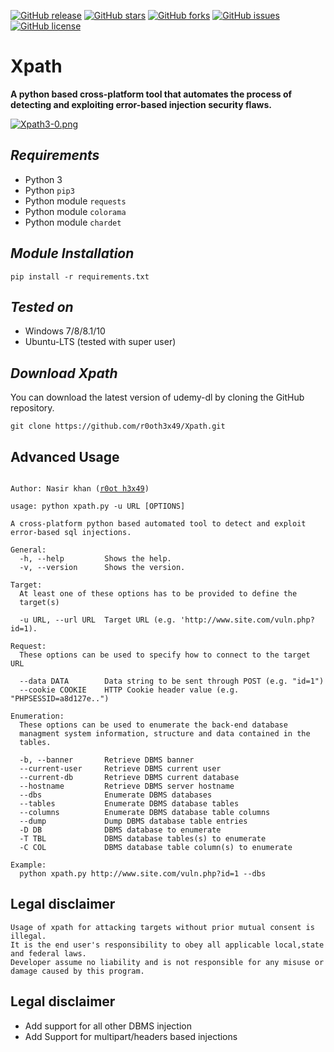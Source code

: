 [![GitHub release](https://img.shields.io/badge/release-v3.0-brightgreen?style=flat-square)](https://github.com/r0oth3x49/Xpath/releases/tag/v3.0)
[![GitHub stars](https://img.shields.io/github/stars/r0oth3x49/Xpath.svg?style=flat-square)](https://github.com/r0oth3x49/Xpath/stargazers)
[![GitHub forks](https://img.shields.io/github/forks/r0oth3x49/Xpath.svg?style=flat-square)](https://github.com/r0oth3x49/Xpath/network)
[![GitHub issues](https://img.shields.io/github/issues/r0oth3x49/Xpath.svg?style=flat-square)](https://github.com/r0oth3x49/Xpath/issues)
[![GitHub license](https://img.shields.io/github/license/r0oth3x49/Xpath.svg?style=flat-square)](https://github.com/r0oth3x49/Xpath/blob/master/LICENSE)

# Xpath
**A python based cross-platform tool that automates the process of detecting and exploiting error-based injection security flaws.**

[![Xpath3-0.png](https://i.postimg.cc/x1YTx1bc/Xpath3-0.png)](https://postimg.cc/F7W41mp4)


## ***Requirements***

- Python 3
- Python `pip3`
- Python module `requests`
- Python module `colorama`
- Python module `chardet`

## ***Module Installation***

    pip install -r requirements.txt

## ***Tested on***

- Windows 7/8/8.1/10
- Ubuntu-LTS (tested with super user)

## ***Download Xpath***

You can download the latest version of udemy-dl by cloning the GitHub repository.

    git clone https://github.com/r0oth3x49/Xpath.git

## **Advanced Usage**

<pre><code>
Author: Nasir khan (<a href="http://r0oth3x49.herokuapp.com/">r0ot h3x49</a>)

usage: python xpath.py -u URL [OPTIONS]

A cross-platform python based automated tool to detect and exploit error-based sql injections.

General:
  -h, --help         Shows the help.
  -v, --version      Shows the version.

Target:
  At least one of these options has to be provided to define the
  target(s)

  -u URL, --url URL  Target URL (e.g. 'http://www.site.com/vuln.php?id=1).

Request:
  These options can be used to specify how to connect to the target URL

  --data DATA        Data string to be sent through POST (e.g. "id=1")
  --cookie COOKIE    HTTP Cookie header value (e.g. "PHPSESSID=a8d127e..")

Enumeration:
  These options can be used to enumerate the back-end database
  managment system information, structure and data contained in the
  tables.

  -b, --banner       Retrieve DBMS banner
  --current-user     Retrieve DBMS current user
  --current-db       Retrieve DBMS current database
  --hostname         Retrieve DBMS server hostname
  --dbs              Enumerate DBMS databases
  --tables           Enumerate DBMS database tables
  --columns          Enumerate DBMS database table columns
  --dump             Dump DBMS database table entries
  -D DB              DBMS database to enumerate
  -T TBL             DBMS database tables(s) to enumerate
  -C COL             DBMS database table column(s) to enumerate

Example:
  python xpath.py http://www.site.com/vuln.php?id=1 --dbs
</code></pre>


## **Legal disclaimer**

    Usage of xpath for attacking targets without prior mutual consent is illegal.
    It is the end user's responsibility to obey all applicable local,state and federal laws. 
    Developer assume no liability and is not responsible for any misuse or damage caused by this program.


## **Legal disclaimer**
 - Add support for all other DBMS injection
 - Add Support for multipart/headers based injections